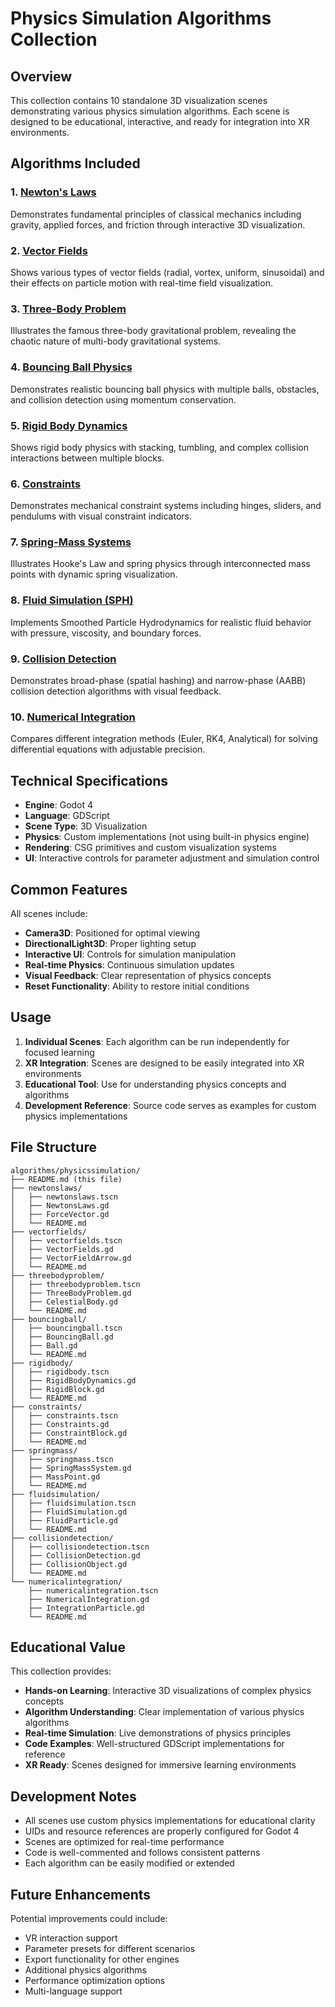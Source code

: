 # Physics Simulation Algorithms Collection

## Overview
This collection contains 10 standalone 3D visualization scenes demonstrating various physics simulation algorithms. Each scene is designed to be educational, interactive, and ready for integration into XR environments.

## Algorithms Included

### 1. [Newton's Laws](./newtonslaws/)
Demonstrates fundamental principles of classical mechanics including gravity, applied forces, and friction through interactive 3D visualization.

### 2. [Vector Fields](./vectorfields/)
Shows various types of vector fields (radial, vortex, uniform, sinusoidal) and their effects on particle motion with real-time field visualization.

### 3. [Three-Body Problem](./threebodyproblem/)
Illustrates the famous three-body gravitational problem, revealing the chaotic nature of multi-body gravitational systems.

### 4. [Bouncing Ball Physics](./bouncingball/)
Demonstrates realistic bouncing ball physics with multiple balls, obstacles, and collision detection using momentum conservation.

### 5. [Rigid Body Dynamics](./rigidbody/)
Shows rigid body physics with stacking, tumbling, and complex collision interactions between multiple blocks.

### 6. [Constraints](./constraints/)
Demonstrates mechanical constraint systems including hinges, sliders, and pendulums with visual constraint indicators.

### 7. [Spring-Mass Systems](./springmass/)
Illustrates Hooke's Law and spring physics through interconnected mass points with dynamic spring visualization.

### 8. [Fluid Simulation (SPH)](./fluidsimulation/)
Implements Smoothed Particle Hydrodynamics for realistic fluid behavior with pressure, viscosity, and boundary forces.

### 9. [Collision Detection](./collisiondetection/)
Demonstrates broad-phase (spatial hashing) and narrow-phase (AABB) collision detection algorithms with visual feedback.

### 10. [Numerical Integration](./numericalintegration/)
Compares different integration methods (Euler, RK4, Analytical) for solving differential equations with adjustable precision.

## Technical Specifications

- **Engine**: Godot 4
- **Language**: GDScript
- **Scene Type**: 3D Visualization
- **Physics**: Custom implementations (not using built-in physics engine)
- **Rendering**: CSG primitives and custom visualization systems
- **UI**: Interactive controls for parameter adjustment and simulation control

## Common Features

All scenes include:
- **Camera3D**: Positioned for optimal viewing
- **DirectionalLight3D**: Proper lighting setup
- **Interactive UI**: Controls for simulation manipulation
- **Real-time Physics**: Continuous simulation updates
- **Visual Feedback**: Clear representation of physics concepts
- **Reset Functionality**: Ability to restore initial conditions

## Usage

1. **Individual Scenes**: Each algorithm can be run independently for focused learning
2. **XR Integration**: Scenes are designed to be easily integrated into XR environments
3. **Educational Tool**: Use for understanding physics concepts and algorithms
4. **Development Reference**: Source code serves as examples for custom physics implementations

## File Structure

```
algorithms/physicssimulation/
├── README.md (this file)
├── newtonslaws/
│   ├── newtonslaws.tscn
│   ├── NewtonsLaws.gd
│   ├── ForceVector.gd
│   └── README.md
├── vectorfields/
│   ├── vectorfields.tscn
│   ├── VectorFields.gd
│   ├── VectorFieldArrow.gd
│   └── README.md
├── threebodyproblem/
│   ├── threebodyproblem.tscn
│   ├── ThreeBodyProblem.gd
│   ├── CelestialBody.gd
│   └── README.md
├── bouncingball/
│   ├── bouncingball.tscn
│   ├── BouncingBall.gd
│   ├── Ball.gd
│   └── README.md
├── rigidbody/
│   ├── rigidbody.tscn
│   ├── RigidBodyDynamics.gd
│   ├── RigidBlock.gd
│   └── README.md
├── constraints/
│   ├── constraints.tscn
│   ├── Constraints.gd
│   ├── ConstraintBlock.gd
│   └── README.md
├── springmass/
│   ├── springmass.tscn
│   ├── SpringMassSystem.gd
│   ├── MassPoint.gd
│   └── README.md
├── fluidsimulation/
│   ├── fluidsimulation.tscn
│   ├── FluidSimulation.gd
│   ├── FluidParticle.gd
│   └── README.md
├── collisiondetection/
│   ├── collisiondetection.tscn
│   ├── CollisionDetection.gd
│   ├── CollisionObject.gd
│   └── README.md
└── numericalintegration/
    ├── numericalintegration.tscn
    ├── NumericalIntegration.gd
    ├── IntegrationParticle.gd
    └── README.md
```

## Educational Value

This collection provides:
- **Hands-on Learning**: Interactive 3D visualizations of complex physics concepts
- **Algorithm Understanding**: Clear implementation of various physics algorithms
- **Real-time Simulation**: Live demonstrations of physics principles
- **Code Examples**: Well-structured GDScript implementations for reference
- **XR Ready**: Scenes designed for immersive learning environments

## Development Notes

- All scenes use custom physics implementations for educational clarity
- UIDs and resource references are properly configured for Godot 4
- Scenes are optimized for real-time performance
- Code is well-commented and follows consistent patterns
- Each algorithm can be easily modified or extended

## Future Enhancements

Potential improvements could include:
- VR interaction support
- Parameter presets for different scenarios
- Export functionality for other engines
- Additional physics algorithms
- Performance optimization options
- Multi-language support
